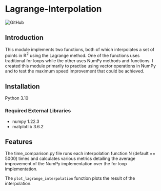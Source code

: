 # Lagrange-Interpolation

![GitHub](https://img.shields.io/github/license/richardgan36/Lagrange-Interpolation)


## Introduction

This module implements two functions, both of which interpolates a set of points in $ℝ^2$ using the Lagrange method. One of the functions uses traditional for loops while the other uses NumPy methods and functions. I created this module primarily to practise using vector operations in NumPy and to test the maximum speed improvement that could be achieved.

## Installation

Python 3.10

### Required External Libraries

* numpy 1.22.3
* matplotlib 3.6.2


## Features

The time_comparison.py file runs each interpolation function N (default == 5000) times and calculates various metrics detailing the average improvement of the NumPy implementation over the for loop implementation.

The `plot_lagrange_interpolation` function plots the result of the interpolation.







